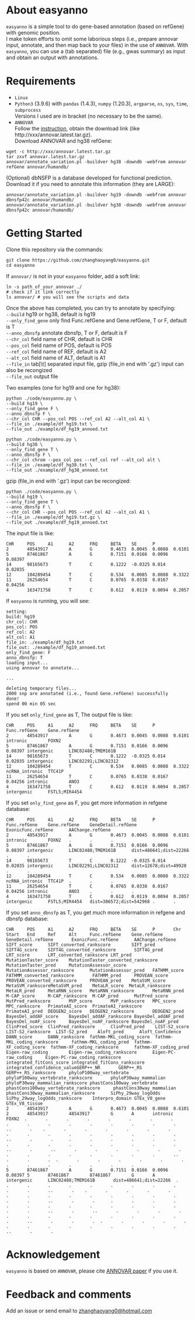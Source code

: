 
# About easyanno
`easyanno` is a simple tool to do gene-based annotation (based on refGene) with genomic position.  
I make token efforts to omit some laborious steps (i.e., prepare annovar input, annotate, and then map back to your files) in the use of `ANNOVAR`.
With `easyanno`, you can use a (tab separated) file (e.g., gwas summary) as input and obtain an output with annotations.

# Requirements 
- `Linux` 
- `Python3` (3.9.6) with `pandas` (1.4.3), `numpy` (1.20.3), `argparse`, `os`, `sys`, `time`, `subprocess`  
Versions I used are in bracket (no necessary to be the same).
- `ANNOVAR`  
Follow the [instruction](https://www.openbioinformatics.org/annovar/annovar_download_form.php), obtain the download link (like http://xxx/annovar.latest.tar.gz).  
Download ANNOVAR and hg38 refGene:
```
wget -c http://xxx/annovar.latest.tar.gz
tar zxvf annovar.latest.tar.gz
annovar/annotate_variation.pl -buildver hg38 -downdb -webfrom annovar refGene annovar/humandb/
```
(Optional) dbNSFP is a database developed for functional prediction. Download it if you need to annotate this information (they are LARGE):
```
annovar/annotate_variation.pl -buildver hg19 -downdb -webfrom annovar dbnsfp42c annovar/humandb/
annovar/annotate_variation.pl -buildver hg38 -downdb -webfrom annovar dbnsfp42c annovar/humandb/
```

# Getting Started
Clone this repository via the commands:
```
git clone https://github.com/zhanghaoyang0/easyanno.git
cd easyanno
```
If `annovar/` is not in your `easyanno` folder, add a soft link:
```
ln -s path_of_your_annovar ./
# check if it link correctly
ls annovar/ # you will see the scripts and data
```

Once the above has completed, you can try to annotate by specifying:  
`--build` hg19 or hg38, default is hg19   
`--only_find_gene` only find Func.refGene and Gene.refGene, T or F, default is T  
`--anno_dbnsfp` annotate dbnsfp, T or F, default is F  
`--chr_col` field name of CHR, default is CHR   
`--pos_col` field name of POS, default is POS   
`--ref_col` field name of REF, default is A2   
`--alt_col` field name of ALT, default is A1   
`--file_in` tab[\t] separated input file, gzip (file_in end with '.gz') input can also be recongized  
`--file_out` output file  

Two examples (one for hg19 and one for hg38):

```
python ./code/easyanno.py \
--build hg19 \
--only_find_gene F \
--anno_dbnsfp F \
--chr_col CHR --pos_col POS --ref_col A2 --alt_col A1 \
--file_in ./example/df_hg19.txt \
--file_out ./example/df_hg19_annoed.txt

python ./code/easyanno.py \
--build hg38 \
--only_find_gene T \
--anno_dbnsfp F \
--chr_col chrom --pos_col pos --ref_col ref --alt_col alt \
--file_in ./example/df_hg38.txt \
--file_out ./example/df_hg38_annoed.txt
```

gzip (file_in end with '.gz') input can be recongized: 
```
python ./code/easyanno.py \
--build hg19 \
--only_find_gene T \
--anno_dbnsfp F \
--chr_col CHR --pos_col POS --ref_col A2 --alt_col A1 \
--file_in ./example/df_hg19.txt.gz \
--file_out ./example/df_hg19_annoed.txt
```

The input file is like:
```
CHR     POS     A1      A2      FRQ     BETA    SE      P
2       48543917        A       G       0.4673  0.0045  0.0088  0.6101
5       87461867        A       G       0.7151  0.0166  0.0096  0.08397
14      98165673        T       C       0.1222  -0.0325 0.014   0.02035
12      104289454       T       C       0.534   0.0085  0.0088  0.3322
11      26254654        T       C       0.0765  0.0338  0.0167  0.04256
4       163471758       T       C       0.612   0.0119  0.0094  0.2057
```

If `easyanno` is running, you will see:
```
setting:
build: hg19
chr_col: CHR
pos_col: POS
ref_col: A2
alt_col: A1
file_in: ./example/df_hg19.txt
file_out: ./example/df_hg19_annoed.txt
only_find_gene: F
anno_dbnsfp: T
loading input...
using annovar to annotate...

...

deleting temporary files...
2000 snp are annotated (i.e., found Gene.refGene) successfully
done!
spend 00 min 05 sec
```

If you set `only_find_gene` as T, The output file is like:
```
CHR     POS     A1      A2      FRQ     BETA    SE      P       Func.refGene    Gene.refGene
2       48543917        A       G       0.4673  0.0045  0.0088  0.6101  intronic        FOXN2
5       87461867        A       G       0.7151  0.0166  0.0096  0.08397 intergenic      LINC02488;TMEM161B
14      98165673        T       C       0.1222  -0.0325 0.014   0.02035 intergenic      LINC02291;LINC02312
12      104289454       T       C       0.534   0.0085  0.0088  0.3322  ncRNA_intronic  TTC41P
11      26254654        T       C       0.0765  0.0338  0.0167  0.04256 intronic        ANO3
4       163471758       T       C       0.612   0.0119  0.0094  0.2057  intergenic      FSTL5;MIR4454
```

If you set `only_find_gene` as F, you get more information in refgene database:
```
CHR     POS     A1      A2      FRQ     BETA    SE      P       Func.refGene    Gene.refGene    GeneDetail.refGene      ExonicFunc.refGene      AAChange.refGene
2       48543917        A       G       0.4673  0.0045  0.0088  0.6101  intronic        FOXN2   .       .       .
5       87461867        A       G       0.7151  0.0166  0.0096  0.08397 intergenic      LINC02488;TMEM161B      dist=486641;dist=22266  .       .
14      98165673        T       C       0.1222  -0.0325 0.014   0.02035 intergenic      LINC02291;LINC02312     dist=12678;dist=49928   .       .
12      104289454       T       C       0.534   0.0085  0.0088  0.3322  ncRNA_intronic  TTC41P  .       .       .
11      26254654        T       C       0.0765  0.0338  0.0167  0.04256 intronic        ANO3    .       .       .
4       163471758       T       C       0.612   0.0119  0.0094  0.2057  intergenic      FSTL5;MIR4454   dist=386572;dist=542968 .       .
```

If you set `anno_dbnsfp` as T, you get much more information in refgene and dbnsfp database:
```
CHR     POS     A1      A2      FRQ     BETA    SE      P       Chr     Start   End     Ref     Alt     Func.refGene    Gene.refGene    GeneDetail.refGene       ExonicFunc.refGene      AAChange.refGene        SIFT_score      SIFT_converted_rankscore        SIFT_pred       SIFT4G_score    SIFT4G_converted_rankscore       SIFT4G_pred     LRT_score       LRT_converted_rankscore LRT_pred        MutationTaster_score    MutationTaster_converted_rankscore      MutationTaster_pred     MutationAssessor_score  MutationAssessor_rankscore      MutationAssessor_pred   FATHMM_score    FATHMM_converted_rankscore       FATHMM_pred     PROVEAN_score   PROVEAN_converted_rankscore     PROVEAN_pred    MetaSVM_score   MetaSVM_rankscoreMetaSVM_pred    MetaLR_score  MetaLR_rankscore        MetaLR_pred     MetaRNN_score   MetaRNN_rankscore       MetaRNN_pred    M-CAP_score     M-CAP_rankscore  M-CAP_pred      MutPred_score   MutPred_rankscore       MVP_score       MVP_rankscore   MPC_score       MPC_rankscore   PrimateAI_score  PrimateAI_rankscore     PrimateAI_pred  DEOGEN2_score   DEOGEN2_rankscore       DEOGEN2_pred    BayesDel_addAF_score    BayesDel_addAF_rankscore BayesDel_addAF_pred     BayesDel_noAF_score     BayesDel_noAF_rankscore BayesDel_noAF_pred      ClinPred_score  ClinPred_rankscore      ClinPred_pred    LIST-S2_score   LIST-S2_rankscore  LIST-S2_pred    Aloft_pred      Aloft_Confidence        DANN_score      DANN_rankscore  fathmm-MKL_coding_score  fathmm-MKL_coding_rankscore     fathmm-MKL_coding_pred  fathmm-XF_coding_score  fathmm-XF_coding_rankscore      fathmm-XF_coding_pred    Eigen-raw_coding        Eigen-raw_coding_rankscore      Eigen-PC-raw_coding     Eigen-PC-raw_coding_rankscore   integrated_fitCons_score integrated_fitCons_rankscore    integrated_confidence_valueGERP++_NR       GERP++_RS       GERP++_RS_rankscore     phyloP100way_vertebrate  phyloP100way_vertebrate_rankscore       phyloP30way_mammalian   phyloP30way_mammalian_rankscore phastCons100way_vertebrate      phastCons100way_vertebrate_rankscore     phastCons30way_mammalian        phastCons30way_mammalian_rankscore      SiPhy_29way_logOdds     SiPhy_29way_logOdds_rankscore    Interpro_domain GTEx_V8_gene    GTEx_V8_tissue
2       48543917        A       G       0.4673  0.0045  0.0088  0.6101  2       48543917        48543917        G       A       intronic        FOXN2  .       .       .       .       .       .       .       .       .       .       .       .       .       .       .       .       .       ..       .    .       .       .       .       .       .       .       .       .       .       .       .       .       .       .       .       ..       .       .      .       .       .       .       .       .       .       .       .       .       .       .       .       .       .       ..       .       ..       .       .       .       .       .       .       .       .       .       .       .       .       .       .       ..       .       .       .  .       .       .       .       .       .       .       .       .       .       .       .       .       .
5       87461867        A       G       0.7151  0.0166  0.0096  0.08397 5       87461867        87461867        G       A       intergenic      LINC02488;TMEM161B       dist=486641;dist=22266  .       .       .       .       .       .       .       .       .       .       .       .       ..       .    .       .       .       .       .       .       .       .       .       .       .       .       .       .       .       .       ..       .       .      .       .       .       .       .       .       .       .       .       .       .       .       .       .       .       ..       .       ..       .       .       .       .       .       .       .       .       .       .       .       .       .       .       ..       .       .       .  .       .       .       .       .       .       .       .       .       .       .       .       .       .       ..       .       .
```


# Acknowledgement
`easyanno` is based on `ANNOVAR`, please cite [ANNOVAR paper](https://academic.oup.com/nar/article/38/16/e164/1749458) if you use it.

# Feedback and comments
Add an issue or send email to zhanghaoyang0@hotmail.com